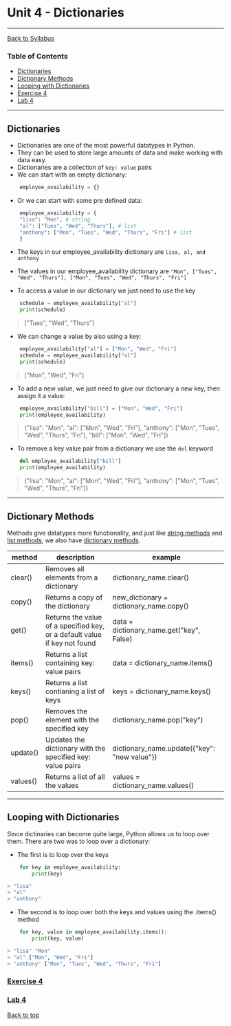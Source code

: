 # <a id="top"></a>Unit 4 - Dictionaries

---

[Back to Syllabus](https://github.com/PdxCodeGuild/Programming102#top)

### Table of Contents

-   [Dictionaries](#dictionaries)
-   [Dictionary Methods](#methods)
-   [Looping with Dictionaries](#loops)
-   [Exercise 4](https://github.com/PdxCodeGuild/Programming102/blob/master/exercises/exercise4.md)
-   [Lab 4](https://github.com/PdxCodeGuild/Programming102/blob/master/labs/lab4.md)

---

## <a id="dictionaries"></a>Dictionaries

-   Dictionaries are one of the most powerful datatypes in Python.
-   They can be used to store large amounts of data and make working with data easy.
-   Dictionaries are a collection of `key: value` pairs
-   We can start with an empty dictionary:

```python
    employee_availability = {}
```

-   Or we can start with some pre defined data:

```python
    employee_availability = {
    "lisa": "Mon", # string
    "al": ["Tues", "Wed", "Thurs"], # list
    "anthony": ["Mon", "Tues", "Wed", "Thurs", "Fri"] # list
    }
```

-   The keys in our employee_availability dictionary are `lisa, al, and anthony`
-   The values in our employee_availability dictionary are `"Mon", ["Tues", "Wed", "Thurs"], ["Mon", "Tues", "Wed", "Thurs", "Fri"]`

-   To access a value in our dictionary we just need to use the key

```python
    schedule = employee_availability["al"]
    print(schedule)
```

> ["Tues", "Wed", "Thurs"]

-   We can change a value by also using a key:

```python
    employee_availability["al"] = ["Mon", "Wed", "Fri"]
    schedule = employee_availability["al"]
    print(schedule)
```

> ["Mon", "Wed", "Fri"]

-   To add a new value, we just need to give our dictionary a new key, then assign it a value:

```python
    employee_availability["bill"] = ["Mon", "Wed", "Fri"]
    print(employee_availability)
```

> {"lisa": "Mon", "al": ["Mon", "Wed", "Fri"], "anthony": ["Mon", "Tues", "Wed", "Thurs", "Fri"], "bill": ["Mon", "Wed", "Fri"]}

-   To remove a key value pair from a dictionary we use the `del` keyword

```python
    del employee_availability["bill"]
    print(employee_availability)
```

> {"lisa": "Mon", "al": ["Mon", "Wed", "Fri"], "anthony": ["Mon", "Tues", "Wed", "Thurs", "Fri"]}

---

## <a id="methods"></a>Dictionary Methods

Methods give datatypes more functionality, and just like [string methods](https://www.w3schools.com/python/python_ref_string.asp) and [list methods](https://www.w3schools.com/python/python_ref_list.asp), we also have [dictionary methods](https://www.w3schools.com/python/python_ref_dictionary.asp).

| method   | description                                                               | example                                    |
| -------- | ------------------------------------------------------------------------- | ------------------------------------------ |
| clear()  | Removes all elements from a dictionary                                    | dictionary_name.clear()                    |
| copy()   | Returns a copy of the dictionary                                          | new_dictionary = dictionary_name.copy()    |
| get()    | Returns the value of a specified key, or a default value if key not found | data = dictionary_name.get("key", False)   |
| items()  | Returns a list containing key: value pairs                                | data = dictionary_name.items()             |
| keys()   | Returns a list contianing a list of keys                                  | keys = dictionary_name.keys()              |
| pop()    | Removes the element with the specified key                                | dictionary_name.pop("key")                 |
| update() | Updates the dictionary with the specified key: value pairs                | dictionary_name.update({"key": "new value"}) |
| values() | Returns a list of all the values                                          | values = dictionary_name.values()          |

---

## <a id="loops"></a>Looping with Dictionaries

Since dictinaries can become quite large, Python allows us to loop over them.
There are two was to loop over a dictionary:

-   The first is to loop over the keys

```python
    for key in employee_availability:
        print(key)
```

```python
> "lisa"
> "al"
> "anthony"
```

-   The second is to loop over both the keys and values using the .items() method

```python
    for key, value in employee_availability.items():
        print(key, value)
```

```python
> "lisa" "Mon"
> "al" ["Mon", "Wed", "Fri"]
> "anthony" ["Mon", "Tues", "Wed", "Thurs", "Fri"]
```

### [Exercise 4](https://github.com/PdxCodeGuild/Programming102/blob/master/exercises/exercise4.md)

### [Lab 4](https://github.com/PdxCodeGuild/Programming102/blob/master/labs/lab4.md)

[Back to top](#top)
